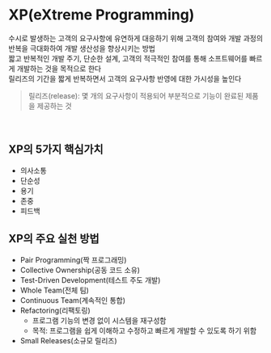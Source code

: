 # XP(eXtreme Programming)
수시로 발생하는 고객의 요구사항에 유연하게 대응하기 위해 고객의 참여와 개발 과정의 반복을 극대화하여 개발 생산성을 향상시키는 방법  
짧고 반복적인 개발 주기, 단순한 설계, 고객의 적극적인 참여를 통해 소프트웨어를 빠르게 개발하는 것을 목적으로 한다  
릴리즈의 기간을 짧게 반복하면서 고객의 요구사항 반영에 대한 가시성을 높인다  
> 릴리즈(release): 몇 개의 요구사항이 적용되어 부분적으로 기능이 완료된 제품을 제공하는 것

<br>

## XP의 5가지 핵심가치
- 의사소통
- 단순성
- 용기
- 존중
- 피드백

## XP의 주요 실천 방법
- Pair Programming(짝 프로그래밍)
- Collective Ownership(공동 코드 소유)
- Test-Driven Development(테스트 주도 개발)
- Whole Team(전체 팀)
- Continuous Team(계속적인 통합)
- Refactoring(리팩토링)
  - 프로그램 기능의 변경 없이 시스템을 재구성함
  - 목적: 프로그램을 쉽게 이해하고 수정하고 빠르게 개발할 수 있도록 하기 위함
- Small Releases(소규모 릴리즈)